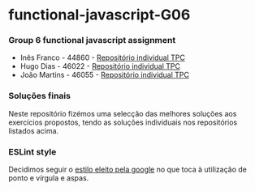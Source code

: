 # functional-javascript-G06
### Group 6 functional javascript assignment

* Inês Franco - 44860 - [Repositório individual TPC](https://github.com/InesFranco/TPCs/tree/master/functional-javascript)
* Hugo Dias - 46022 - [Repositório individual TPC](https://github.com/GenericDrugs/TPC-PI-2021i-46022/tree/main/FUNCTIONAL-JAVASCRIPT-WORKSHOP)
* João Martins - 46055 - [Repositório individual TPC](https://github.com/BinaryEnigma01/PI2020-46055-TPC/tree/main/Workshops/functional-javascript)

### Soluções finais

Neste repositório fizémos uma selecção das melhores soluções aos exercícios propostos, tendo as soluções individuais nos repositórios listados acima.

### ESLint style

Decidimos seguir o [estilo eleito pela google](https://google.github.io/styleguide/javascriptguide.xml) no que toca à utilização de ponto e vírgula e aspas.
